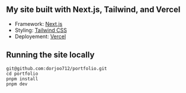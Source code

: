
## My site built with Next.js, Tailwind, and Vercel

- Framework: [Next.js](https://nextjs.org)
- Styling: [Tailwind CSS](https://tailwindcss.com/)
- Deployement: [Vercel](https://vercel.com/)

## Running the site locally

```command
git@github.com:dorjoo712/portfolio.git
cd portfolio
pnpm install
pnpm dev
```